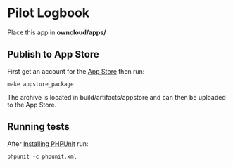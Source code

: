 # Pilot Logbook
Place this app in **owncloud/apps/**

## Publish to App Store

First get an account for the [App Store](http://apps.owncloud.com/) then run:

    make appstore_package

The archive is located in build/artifacts/appstore and can then be uploaded to the App Store.

## Running tests
After [Installing PHPUnit](http://phpunit.de/getting-started.html) run:

    phpunit -c phpunit.xml